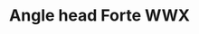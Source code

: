 ---
title : "Angle head Forte WWX"
category   : "angle heads"
headline   : " "
short_desc   : "Angle head 90° - reset output spindle / tool holding fixture"
long_desc   : "Angle head 90° - reset output spindle / tool holding fixture"
img   : "/images/FORTEWWX.png"
series : "/benz/metal/machiningcenters/angleheads/"
link : "angleheadfortewwx"
---